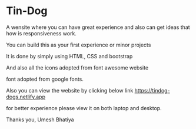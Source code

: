 # Tin-Dog
A wensite where you can have great experience and also can get ideas that how is responsiveness work.

You can build this as your first experience or minor projects

It is done by simply using HTML, CSS and bootstrap

And also all the icons adopted from font awesome website

font adopted from google fonts.


Also you can view the website by clicking below link
https://tindog-dogs.netlify.app


for better experience please view it on both laptop and desktop.

Thanks you,
Umesh Bhatiya
